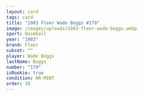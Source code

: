 ```yaml
---
layout: card
tags: card
title: "1983 Fleer Wade Boggs #179"
image: /images/uploads/1983-fleer-wade-boggs.webp
sport: Baseball
year: "1983"
brand: Fleer
subset: ""
player: Wade Boggs
lastName: Boggs
number: "179"
isRookie: true
condition: NR-MINT
order: 10
---
```

